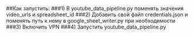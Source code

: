 ##Как запустить:
###1) В youtube_data_pipeline.py поменять значения video_urls и spreadsheet_id
###2) Добавить свой файл credentials.json и поменять путь к нему в google_sheet_writer.py при необходимости
###3) Включить VPN
###4) Запустить youtube_data_pipeline.py
